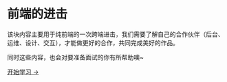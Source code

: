 # 前端的进击

该块内容主要用于纯前端的一次跨端进击，我们需要了解自己的合作伙伴（后台、运维、设计、交互），才能做更好的合作，共同完成美好的作品。

同时这些内容，也会对要准备面试的你有所帮助噢~

[开始学习 ->](./more-than-single-thread/1-thread-and-progress.md)
